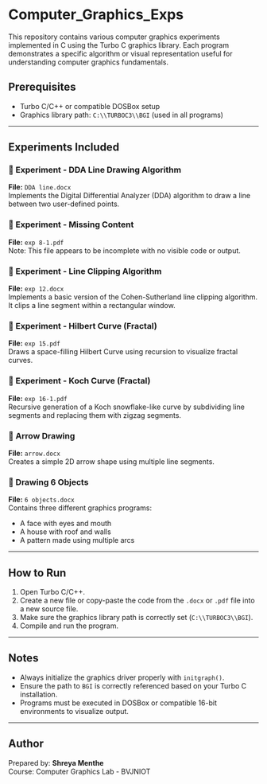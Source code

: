 # Computer_Graphics_Exps

This repository contains various computer graphics experiments implemented in C using the Turbo C graphics library. Each program demonstrates a specific algorithm or visual representation useful for understanding computer graphics fundamentals.

## Prerequisites

- Turbo C/C++ or compatible DOSBox setup
- Graphics library path: `C:\\TURBOC3\\BGI` (used in all programs)

---

## Experiments Included

### 🔹 Experiment  - **DDA Line Drawing Algorithm**
**File:** `DDA line.docx`  
Implements the Digital Differential Analyzer (DDA) algorithm to draw a line between two user-defined points.

### 🔹 Experiment  - **Missing Content**
**File:** `exp 8-1.pdf`  
Note: This file appears to be incomplete with no visible code or output.

### 🔹 Experiment  - **Line Clipping Algorithm**
**File:** `exp 12.docx`  
Implements a basic version of the Cohen-Sutherland line clipping algorithm. It clips a line segment within a rectangular window.

### 🔹 Experiment  - **Hilbert Curve (Fractal)**
**File:** `exp 15.pdf`  
Draws a space-filling Hilbert Curve using recursion to visualize fractal curves.

### 🔹 Experiment  - **Koch Curve (Fractal)**
**File:** `exp 16-1.pdf`  
Recursive generation of a Koch snowflake-like curve by subdividing line segments and replacing them with zigzag segments.

### 🔹 Arrow Drawing
**File:** `arrow.docx`  
Creates a simple 2D arrow shape using multiple line segments.

### 🔹 Drawing 6 Objects
**File:** `6 objects.docx`  
Contains three different graphics programs:
- A face with eyes and mouth
- A house with roof and walls
- A pattern made using multiple arcs

---

## How to Run

1. Open Turbo C/C++.
2. Create a new file or copy-paste the code from the `.docx` or `.pdf` file into a new source file.
3. Make sure the graphics library path is correctly set (`C:\\TURBOC3\\BGI`).
4. Compile and run the program.

---

## Notes

- Always initialize the graphics driver properly with `initgraph()`.
- Ensure the path to `BGI` is correctly referenced based on your Turbo C installation.
- Programs must be executed in DOSBox or compatible 16-bit environments to visualize output.

---

## Author

Prepared by: **Shreya Menthe**  
Course: Computer Graphics Lab - BVJNIOT 

